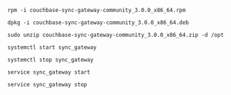 

```
rpm -i couchbase-sync-gateway-community_3.0.0_x86_64.rpm
```

```
dpkg -i couchbase-sync-gateway-community_3.0.0_x86_64.deb
```

```
sudo unzip couchbase-sync-gateway-community_3.0.0_x86_64.zip -d /opt
```

```
systemctl start sync_gateway
```

```
systemctl stop sync_gateway
```

```
service sync_gateway start
```

```
service sync_gateway stop
```

